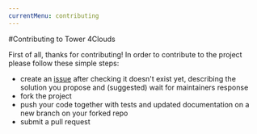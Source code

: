 ```yaml
---
currentMenu: contributing
---
```


#Contributing to Tower 4Clouds

First of all, thanks for contributing! In order to contribute to the project please follow these simple steps:
- create an [issue] after checking it doesn't exist yet, describing the solution you propose and (suggested) wait for maintainers response
- fork the project
- push your code together with tests and updated documentation on a new branch on your forked repo
- submit a pull request

[issue]: https://github.com/deib-polimi/tower4clouds/issues
